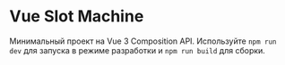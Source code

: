 # Vue Slot Machine

Минимальный проект на Vue 3 Composition API. Используйте `npm run dev` для запуска в режиме разработки и `npm run build` для сборки.
